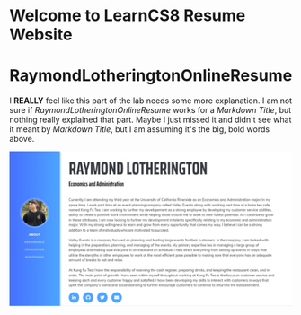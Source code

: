 
# Welcome to LearnCS8 Resume Website

# RaymondLotheringtonOnlineResume

I **REALLY** feel like this part of the lab needs some more explanation. I am not sure if *RaymondLotheringtonOnlineResume* works for a *Markdown Title*, but nothing really explained that part. Maybe I just missed it and didn't see what it meant by *Markdown Title*, but I am assuming it's the big, bold words above.

![My Online Profile](img/Ireallyfeellikethispartofthelabneedsmoreexplanation.png)
<!--So the image won't pop up even though the img is in the image folder and the command I am copying is 
![Description of Image](img/yourimage.jpg) and I don't see what could be different about my
command. According to https://www.markdownguide.org/cheat-sheet/ the code for an image is
![alt text](image.jpg) (aka it took out the "img/") but that didn't work either. I even tried to
use a jpg image in case that was the problem but that didn't change anything. 
Probably doesn't change anything but there is the link to the actually screenshot
https://gyazo.com/81c7328a18bd32f6f4abe0285e4dd0d9 of the website, which the lab also didn't explain
how to do. I also copied the name directly from the file name so I know that's not
misspelled anywhere-->